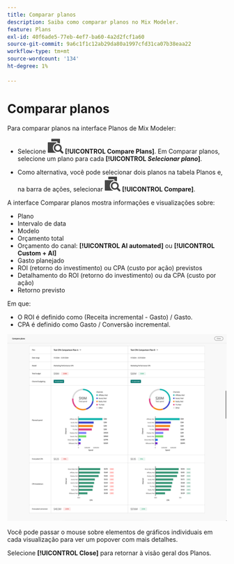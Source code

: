 ```yaml
---
title: Comparar planos
description: Saiba como comparar planos no Mix Modeler.
feature: Plans
exl-id: 40f6ade5-77eb-4ef7-ba60-4a2d2fcf1a60
source-git-commit: 9a6c1f1c12ab29da80a1997cfd31ca07b38eaa22
workflow-type: tm+mt
source-wordcount: '134'
ht-degree: 1%

---
```


# Comparar planos

Para comparar planos na interface Planos de Mix Modeler:

* Selecione ![Comparar](/help/assets/icons/Compare.svg) **[!UICONTROL Compare Plans]**. Em Comparar planos, selecione um plano para cada **[!UICONTROL _Selecionar plano_]**.

* Como alternativa, você pode selecionar dois planos na tabela Planos e, na barra de ações, selecionar ![Comparar](/help/assets/icons/Compare.svg) **[!UICONTROL Compare]**.

A interface Comparar planos mostra informações e visualizações sobre:

* Plano
* Intervalo de data
* Modelo
* Orçamento total
* Orçamento do canal: **[!UICONTROL AI automated]** ou **[!UICONTROL Custom + AI]**
* Gasto planejado
* ROI (retorno do investimento) ou CPA (custo por ação) previstos
* Detalhamento do ROI (retorno do investimento) ou da CPA (custo por ação)
* Retorno previsto

Em que:

* O ROI é definido como (Receita incremental - Gasto) / Gasto.
* CPA é definido como Gasto / Conversão incremental.


![Comparar planos](/help/assets/compare-plans.png)

Você pode passar o mouse sobre elementos de gráficos individuais em cada visualização para ver um popover com mais detalhes.

Selecione **[!UICONTROL Close]** para retornar à visão geral dos Planos.
